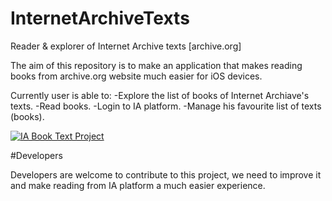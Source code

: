 # InternetArchiveTexts
Reader &amp; explorer of Internet Archive texts [archive.org]

The aim of this repository is to make an application that makes reading books from archive.org website much easier for iOS devices.

Currently user is able to:
-Explore the list of books of Internet Archiave's texts.
-Read books.
-Login to IA platform.
-Manage his favourite list of texts (books).

<a href="http://makeagif.com/5Jb_ga" title="IA Book Text Project"><img src="http://i.makeagif.com/media/4-30-2016/5Jb_ga.gif" alt="IA Book Text Project"></a>

#Developers

Developers are welcome to contribute to this project, we need to improve it and make reading from IA platform a much easier experience.
